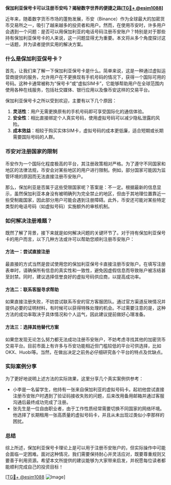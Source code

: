 **保加利亚保号卡可以注册币安吗？揭秘数字世界的便捷之路[[TG💪+ @esim1088](https://t.me/s/esim1088)]**

近年来，随着数字货币市场的蓬勃发展，币安（Binance）作为全球最大的加密货币交易所之一，吸引了越来越多的投资者和用户。然而，在使用币安时，许多用户会遇到一个问题：是否可以用保加利亚的电话号码注册币安账户？特别是对于那些持有保加利亚保号卡的人来说，这一问题显得尤为重要。本文将从多个角度探讨这一话题，并为读者提供实用的解决方案。

### 什么是保加利亚保号卡？

首先，让我们来了解一下保加利亚保号卡是什么。简单来说，这是一种通过虚拟运营商提供的服务，允许用户在不更换现有手机号码的情况下，获得一个国际可用的号码。这种卡通常被称为“保号卡”或“虚拟SIM卡”，它能够帮助用户在全球范围内使用各种在线服务，包括社交媒体、银行应用以及像币安这样的交易平台。

保加利亚保号卡之所以受到欢迎，主要有以下几个原因：
1. **灵活性**：用户无需更换原有的手机号码即可享受国际化的通信体验。
2. **安全性**：相比直接绑定个人真实号码，使用虚拟号码可以减少隐私泄露的风险。
3. **成本效益**：相较于购买实体SIM卡，虚拟号码的成本更低廉，适合短期或长期需要国际号码的人群。

### 币安对注册国家的限制

币安作为一个国际化程度极高的平台，其注册政策相对严格。为了遵守不同国家和地区的法律法规，币安会对某些地区的用户进行限制。例如，部分国家可能因为监管环境的原因而无法直接注册币安账户。

那么，保加利亚是否属于这些受限国家呢？答案是：不一定。根据最新的信息显示，虽然保加利亚本身没有被明确列为完全禁止的地区，但由于其地理位置靠近一些受制裁国家，因此部分用户可能会遇到注册障碍。此外，币安还可能对某些特定类型的电话号码（如虚拟号码）实施额外的审核机制。

### 如何解决注册难题？

既然了解了背景，接下来就是如何解决问题的关键环节了。对于持有保加利亚保号卡的用户而言，以下几种方法或许可以帮助您顺利注册币安账户：

#### 方法一：尝试直接注册
最直接的方式当然是尝试使用您的保加利亚保号卡直接注册币安账户。在填写注册表单时，请确保所有信息的真实性和一致性，避免因虚假信息而导致账户被冻结甚至封禁。同时，建议选择信誉良好的虚拟号码供应商，以提高成功率。

#### 方法二：联系客服寻求帮助
如果直接注册失败，不妨尝试联系币安的官方客服团队。通过官方渠道反映情况并提供必要的证明材料，有时候可以获得特殊处理的机会。不过需要注意的是，这种方法的成功率取决于具体情况和个人运气，因此建议提前做好心理准备。

#### 方法三：选择其他替代方案
如果您发现无论怎么努力都无法成功注册币安账户，不妨考虑寻找其他的加密货币交易平台。目前市面上有许多与币安功能相近但门槛较低的平台可供选择，比如OKX、Huobi等。当然，在做出决定之前务必仔细研究各个平台的特点及优缺点。

### 实际案例分享

为了更好地说明上述方法的实际效果，这里分享几个真实案例供参考：
- 小李是一名留学生，他持有一张来自保加利亚的虚拟号码卡。起初他尝试直接注册币安账户时遇到了验证码接收失败的问题，后来改用备用邮箱并通过客服沟通后最终成功完成了注册。
- 张先生是一位自由职业者，由于工作性质经常需要切换不同国家的网络环境。他选择了长期租用一张高质量的虚拟号码卡，并且从未出现过类似小李那样的困扰。

### 总结

综上所述，保加利亚保号卡理论上是可以用于注册币安账户的，但实际操作中可能会面临一定困难。面对这种情况，我们需要保持耐心并灵活应对，既要尊重规则又要善于利用资源。希望本文所提供的建议能够为大家带来启发，并祝愿每位读者都能顺利完成自己的投资目标！

[[TG💪+ @esim1088](https://t.me/s/esim1088) ![Image](https://i.postimg.cc/4NQfJmqS/Snipaste-2025-05-13-00-14-12.png)]